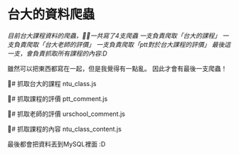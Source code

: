 # 台大的資料爬蟲




*目前台大課程資料的爬蟲，一共寫了4支爬蟲*
*一支負責爬取「台大的課程」*
*一支負責爬取「台大老師的評價」*
*一支負責爬取「ptt對於台大課程的評價」*
*最後這一支，會負責抓取所有課程的內容:D*


雖然可以把東西都寫在一起，但是我覺得有一點亂。
因此才會有最後一支爬蟲！


# 抓取台大的課程
ntu_class.js

# 抓取課程的評價
ptt_comment.js

# 抓取老師的評價
urschool_comment.js

# 抓取課程的內容
ntu_class_content.js

最後都會把資料丟到MySQL裡面 :D